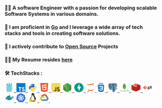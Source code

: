 <!--### Hi there 👋

<!--
**Philip-21/Philip-21** is a ✨ _special_ ✨ repository because its `README.md` (this file) appears on your GitHub profile.

Here are some ideas to get you started:

- 🔭 I’m currently working on ...
- 🌱 I’m currently learning ...
- 👯 I’m looking to collaborate on ...
- 🤔 I’m looking for help with ...
- 💬 Ask me about ...
- 📫 How to reach me: ...
- 😄 Pronouns: ...
- ⚡ Fun fact: ...
-->

<!--
<div align="center">
  <img src="https://media.giphy.com/media/dWesBcTLavkZuG35MI/giphy.gif" width="600" height="300"/>
</div>
-->


###  👨‍💻 A software Engineer with a passion for developing scalable Software Systems in various domains.
###  🧠 I am proficient in [Go](https://go.dev/) and I leverage a wide array of tech stacks and tools in creating software solutions.  
###  🔭 I actively contribute to [Open Source](https://en.wikipedia.org/wiki/Open_source) Projects
###  👨‍💼 My Resume resides [here](https://docs.google.com/document/d/1OQcXHVggfPxJlfQblUTsQTN-q6PuTI7ch-4KR7jRz68/edit?usp=sharing)
<!--
- 📫 Connect With Me:
   
  <div>
   <a href="https://www.linkedin.com/in/philip-obiora-aa09401a9">
    <img src="https://img.shields.io/badge/linkedin-%230077B5.svg?style=for-the-badge&logo=linkedin&logoColor=white" alt="Linkedln">
  </a>

  <a href="mailto:philipuzomaobiora@gmail.com">
    <img src="https://img.shields.io/badge/Gmail-D14836?style=for-the-badge&logo=gmail&logoColor=white" alt="Gmail">
  </a>

  <a href="https://gophers.slack.com/team/U03CADA9QBX">
    <img src="https://img.shields.io/badge/Slack-4A154B?style=for-the-badge&logo=slack&logoColor=white" alt="Gophers Slack">
  </a>

  <a href="https://twitter.com/Philip_obiora21?t=2fKv9ai2g1N1ZMVkC3r2rg&s=09">
    <img src="https://img.shields.io/badge/Twitter-%231DA1F2.svg?style=for-the-badge&logo=Twitter&logoColor=white" alt="Twitter">
  </a>
  </div>
-->

### 🛠️ TechStacks :
<div>
  <a href="https://go.dev/">
  <img src="https://github.com/devicons/devicon/blob/master/icons/go/go-original.svg" title="Golang" alt="Golang" width="30" height="30"/>&nbsp;
  </a>
  <a href="https://www.typescriptlang.org/">
  <img src="https://github.com/devicons/devicon/blob/master/icons/typescript/typescript-original.svg" title="TypeScript" alt="TypeScript" width="30" height="30"/>&nbsp;
  </a>
  <a href="https://www.python.org/">
  <img src="https://github.com/devicons/devicon/blob/master/icons/python/python-original.svg" title="Python" alt="Python" width="30" height="30"/>&nbsp;
  </a>
  <a href="https://en.wikipedia.org/wiki/HTML5">
  <img src="https://github.com/devicons/devicon/blob/master/icons/html5/html5-original.svg" title="HTML5" alt="HTML" width="30" height="30"/>&nbsp;
  </a>
  <a href="https://en.wikipedia.org/wiki/JavaScript">
  <img src="https://github.com/devicons/devicon/blob/master/icons/javascript/javascript-original.svg" title="JavaScript" alt="JavaScript" width="30" height="30"/>&nbsp;
  </a>
  <a href="https://en.wikipedia.org/wiki/nodejs">
  <img src="https://github.com/devicons/devicon/blob/master/icons/nodejs/nodejs-original.svg" title="JavaScript" alt="JavaScript" width="30" height="30"/>&nbsp;
  </a>
  <a href="https://fastapi.tiangolo.com/">
  <img src="https://github.com/devicons/devicon/blob/master/icons/fastapi/fastapi-original.svg" title="FastApi" alt="FastApi" width="30" height="30"/>&nbsp;
  </a>
  <a href="https://jupyter.org/">
  <img src="https://github.com/devicons/devicon/blob/master/icons/jupyter/jupyter-original.svg" title="Jupyter" alt="Jupyter" width="30" height="30"/>
  </a>
  <a href="https://en.wikipedia.org/wiki/CSS">
  <img src="https://github.com/devicons/devicon/blob/master/icons/css3/css3-plain-wordmark.svg"  title="CSS3" alt="CSS" width="30" height="30"/>&nbsp;
  </a>
  <a href="https://www.postgresql.org/">
  <img src="https://github.com/devicons/devicon/blob/master/icons/postgresql/postgresql-original.svg" title="Postgres"  alt="Postgres" width="30" height="30"/>&nbsp;
  </a>
  <a href="https://www.mongodb.com/">
  <img src="https://github.com/devicons/devicon/blob/master/icons/mongodb/mongodb-plain-wordmark.svg" title="MongoDB"  alt="MongoDB" width="30" height="30"/>&nbsp;
  </a>
  <a href="https://redis.io/">
  <img src="https://github.com/devicons/devicon/blob/master/icons/redis/redis-original.svg" title="Redis"  alt="Redis" width="30" height="30"/>&nbsp;
  </a>
  <a href="https://git-scm.com/">
  <img src="https://github.com/devicons/devicon/blob/master/icons/git/git-original-wordmark.svg" title="Git" **alt="Git" width="30" height="30"/>
  <a>
  <a href="https://hub.docker.com/">
  <img src="https://github.com/devicons/devicon/blob/master/icons/docker/docker-original.svg" title="Docker" alt="Docker" width="30" height="30"/>&nbsp;
  </a>
  <a href="https://kubernetes.io/">
  <img src="https://github.com/devicons/devicon/blob/master/icons/kubernetes/kubernetes-plain.svg" title="Kubernetes" alt="Kubernetes" width="30" height="30"/>&nbsp;
  </a>
  <a href="https://linux.org/">
  <img src="https://github.com/devicons/devicon/blob/master/icons/linux/linux-original.svg" title="Linux" alt="Linux" width="30" height="30"/>&nbsp;
  </a>
  <a href="https://cloud.google.com/?hl=en">
  <img src="https://github.com/devicons/devicon/blob/master/icons/googlecloud/googlecloud-original.svg" title="GCP" alt="Linux" width="30" height="30"/>&nbsp;
  </a>
  
</div>

 <!--   
---
###  🔭Projects:
   #### Personnal 
  -  A  Backend microservice news aggregator that fetches headline news from different Api endpoints [project](https://github.com/Philip-21/News-Aggregator)
  -  A Golang Datavalidator library for transforming data into JSON format [project](https://github.com/Philip-21/DVL)
  - An End-to-End Golang Distributed System that uses different protocols and Systems in communicating between services. [project](https://github.com/Philip-21/Go-Microservice)
  - A Subscription service that generates invoice and sends email concurrently using Golang [project](https://github.com/Philip-21/Subscription-Service)
  - A Bookings and Reservations app built with Go, js ,HTML and CSS. [app](https://bookings-service-application.onrender.com), [github](https://github.com/Philip-21/Bookings-Reservations)
  - A Repo that explains concurrency patterns in Go. [project](https://github.com/Philip-21/Goroutine-Codes)  
  - A Repo that displays the use of Python tools for  Data Visualization. [project](https://github.com/Philip-21/Python-Workspace/blob/master/datavisualizer-checkpoint.ipynb)
      
---


###  🔥My Stats :    
  ![Anurag's GitHub stats](https://github-readme-stats.vercel.app/api?username=Philip-21&show_icons=true&theme=tokyonight)
 -->
    
    
    
    
    
